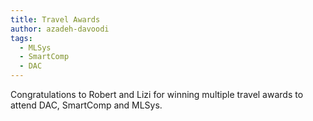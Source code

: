 ```yaml
---
title: Travel Awards
author: azadeh-davoodi
tags:
  - MLSys
  - SmartComp
  - DAC
---
```


Congratulations to Robert and Lizi for winning multiple travel awards to attend DAC, SmartComp and MLSys.

